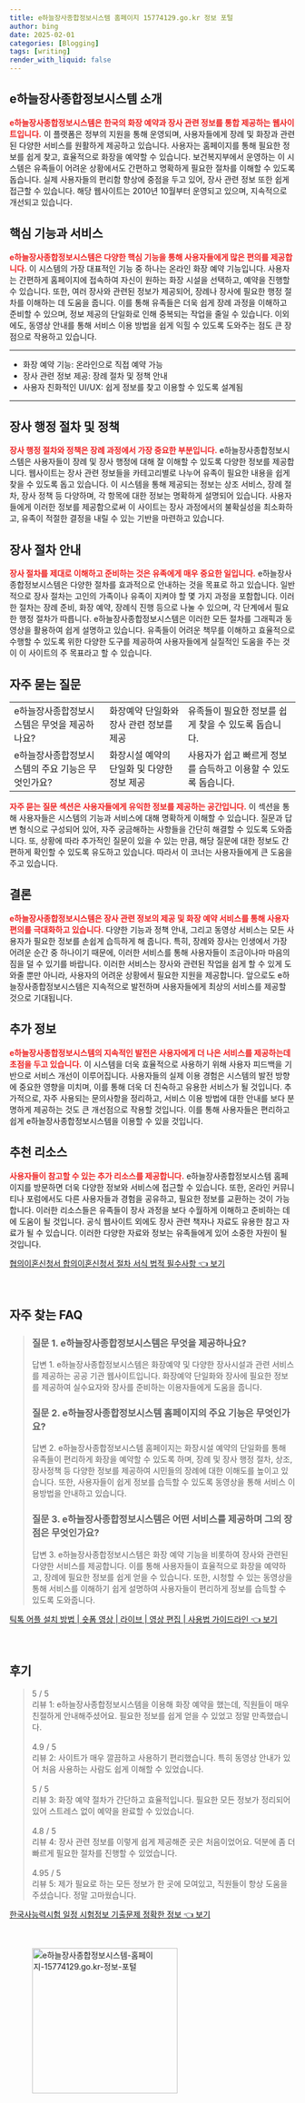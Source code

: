 ```yaml
---
title: e하늘장사종합정보시스템 홈페이지 15774129.go.kr 정보 포털
author: bing
date: 2025-02-01
categories: [Blogging]
tags: [writing]
render_with_liquid: false
---
```

<h2 id='e하늘장사종합정보시스템_소개'>e하늘장사종합정보시스템 소개</h2>

<p><b><span style="color: #ee2323;">e하늘장사종합정보시스템은 한국의 화장 예약과 장사 관련 정보를 통합 제공하는 웹사이트입니다.</span></b> 이 플랫폼은 정부의 지원을 통해 운영되며, 사용자들에게 장례 및 화장과 관련된 다양한 서비스를 원활하게 제공하고 있습니다. 사용자는 홈페이지를 통해 필요한 정보를 쉽게 찾고, 효율적으로 화장을 예약할 수 있습니다. 보건복지부에서 운영하는 이 시스템은 유족들이 어려운 상황에서도 간편하고 명확하게 필요한 절차를 이해할 수 있도록 돕습니다. 실제 사용자들의 편리함 향상에 중점을 두고 있어, 장사 관련 정보 또한 쉽게 접근할 수 있습니다. 해당 웹사이트는 2010년 10월부터 운영되고 있으며, 지속적으로 개선되고 있습니다.</p>

<h2 id='핵심_기능과_서비스'>핵심 기능과 서비스</h2>

<p><b><span style="color: #ee2323;">e하늘장사종합정보시스템은 다양한 핵심 기능을 통해 사용자들에게 많은 편의를 제공합니다.</span></b> 이 시스템의 가장 대표적인 기능 중 하나는 온라인 화장 예약 기능입니다. 사용자는 간편하게 홈페이지에 접속하여 자신이 원하는 화장 시설을 선택하고, 예약을 진행할 수 있습니다. 또한, 여러 장사와 관련된 정보가 제공되어, 장례나 장사에 필요한 행정 절차를 이해하는 데 도움을 줍니다. 이를 통해 유족들은 더욱 쉽게 장례 과정을 이해하고 준비할 수 있으며, 정보 제공의 단일화로 인해 중복되는 작업을 줄일 수 있습니다. 이외에도, 동영상 안내를 통해 서비스 이용 방법을 쉽게 익힐 수 있도록 도와주는 점도 큰 장점으로 작용하고 있습니다.</p>

<hr />

<ul>
    <li>화장 예약 기능: 온라인으로 직접 예약 가능</li>
    <li>장사 관련 정보 제공: 장례 절차 및 정책 안내</li>
    <li>사용자 친화적인 UI/UX: 쉽게 정보를 찾고 이용할 수 있도록 설계됨</li>
</ul>

<hr />

<h2 id='장사_행정_절차_및_정책'>장사 행정 절차 및 정책</h2>

<p><b><span style="color: #ee2323;">장사 행정 절차와 정책은 장례 과정에서 가장 중요한 부분입니다.</span></b> e하늘장사종합정보시스템은 사용자들이 장례 및 장사 행정에 대해 잘 이해할 수 있도록 다양한 정보를 제공합니다. 웹사이트는 장사 관련 정보들을 카테고리별로 나누어 유족이 필요한 내용을 쉽게 찾을 수 있도록 돕고 있습니다. 이 시스템을 통해 제공되는 정보는 상조 서비스, 장례 절차, 장사 정책 등 다양하며, 각 항목에 대한 정보는 명확하게 설명되어 있습니다. 사용자들에게 이러한 정보를 제공함으로써 이 사이트는 장사 과정에서의 불확실성을 최소화하고, 유족이 적절한 결정을 내릴 수 있는 기반을 마련하고 있습니다.</p>

<h2 id='장사_절차_안내'>장사 절차 안내</h2>

<p><b><span style="color: #ee2323;">장사 절차를 제대로 이해하고 준비하는 것은 유족에게 매우 중요한 일입니다.</span></b> e하늘장사종합정보시스템은 다양한 절차를 효과적으로 안내하는 것을 목표로 하고 있습니다. 일반적으로 장사 절차는 고인의 가족이나 유족이 지켜야 할 몇 가지 과정을 포함합니다. 이러한 절차는 장례 준비, 화장 예약, 장례식 진행 등으로 나눌 수 있으며, 각 단계에서 필요한 행정 절차가 따릅니다. e하늘장사종합정보시스템은 이러한 모든 절차를 그래픽과 동영상을 활용하여 쉽게 설명하고 있습니다. 유족들이 어려운 책무를 이해하고 효율적으로 수행할 수 있도록 위한 다양한 도구를 제공하여 사용자들에게 실질적인 도움을 주는 것이 이 사이트의 주 목표라고 할 수 있습니다.</p>

<h2 id='자주_묻는_질문'>자주 묻는 질문</h2>

<table>
    <tr>
        <td>e하늘장사종합정보시스템은 무엇을 제공하나요?</td>
        <td>화장예약 단일화와 장사 관련 정보를 제공</td>
        <td>유족들이 필요한 정보를 쉽게 찾을 수 있도록 돕습니다.</td>
    </tr>
    <tr>
        <td>e하늘장사종합정보시스템의 주요 기능은 무엇인가요?</td>
        <td>화장시설 예약의 단일화 및 다양한 정보 제공</td>
        <td>사용자가 쉽고 빠르게 정보를 습득하고 이용할 수 있도록 돕습니다.</td>
    </tr>
</table>

<p><b><span style="color: #ee2323;">자주 묻는 질문 섹션은 사용자들에게 유익한 정보를 제공하는 공간입니다.</span></b> 이 섹션을 통해 사용자들은 시스템의 기능과 서비스에 대해 명확하게 이해할 수 있습니다. 질문과 답변 형식으로 구성되어 있어, 자주 궁금해하는 사항들을 간단히 해결할 수 있도록 도와줍니다. 또, 상황에 따라 추가적인 질문이 있을 수 있는 만큼, 해당 질문에 대한 정보도 간편하게 확인할 수 있도록 유도하고 있습니다. 따라서 이 코너는 사용자들에게 큰 도움을 주고 있습니다.</p>

<h2 id='결론'>결론</h2>

<p><b><span style="color: #ee2323;">e하늘장사종합정보시스템은 장사 관련 정보의 제공 및 화장 예약 서비스를 통해 사용자 편의를 극대화하고 있습니다.</span></b> 다양한 기능과 정책 안내, 그리고 동영상 서비스는 모든 사용자가 필요한 정보를 손쉽게 습득하게 해 줍니다. 특히, 장례와 장사는 인생에서 가장 어려운 순간 중 하나이기 때문에, 이러한 서비스를 통해 사용자들이 조금이나마 마음의 짐을 덜 수 있기를 바랍니다. 이러한 서비스는 장사와 관련된 작업을 쉽게 할 수 있게 도와줄 뿐만 아니라, 사용자의 어려운 상황에서 필요한 지원을 제공합니다. 앞으로도 e하늘장사종합정보시스템은 지속적으로 발전하며 사용자들에게 최상의 서비스를 제공할 것으로 기대됩니다.</p>

<h2 id='추가_정보'>추가 정보</h2>

<p><b><span style="color: #ee2323;">e하늘장사종합정보시스템의 지속적인 발전은 사용자에게 더 나은 서비스를 제공하는데 초점을 두고 있습니다.</span></b> 이 시스템을 더욱 효율적으로 사용하기 위해 사용자 피드백을 기반으로 서비스 개선이 이루어집니다. 사용자들의 실제 이용 경험은 시스템의 발전 방향에 중요한 영향을 미치며, 이를 통해 더욱 더 친숙하고 유용한 서비스가 될 것입니다. 추가적으로, 자주 사용되는 문의사항을 정리하고, 서비스 이용 방법에 대한 안내를 보다 분명하게 제공하는 것도 큰 개선점으로 작용할 것입니다. 이를 통해 사용자들은 편리하고 쉽게 e하늘장사종합정보시스템을 이용할 수 있을 것입니다.</p>

<h2 id='추천_리소스'>추천 리소스</h2>

<p><b><span style="color: #ee2323;">사용자들이 참고할 수 있는 추가 리소스를 제공합니다.</span></b> e하늘장사종합정보시스템 홈페이지를 방문하면 더욱 다양한 정보와 서비스에 접근할 수 있습니다. 또한, 온라인 커뮤니티나 포럼에서도 다른 사용자들과 경험을 공유하고, 필요한 정보를 교환하는 것이 가능합니다. 이러한 리소스들은 유족들이 장사 과정을 보다 수월하게 이해하고 준비하는 데에 도움이 될 것입니다. 공식 웹사이트 외에도 장사 관련 책자나 자료도 유용한 참고 자료가 될 수 있습니다. 이러한 다양한 자료와 정보는 유족들에게 있어 소중한 자원이 될 것입니다.</p>
<p><a class="click-button" title="협의이혼신청서 합의이혼신청서 절차 서식 법적 필수사항" href="https://greenforu.github.io/posts/%ED%98%91%EC%9D%98%EC%9D%B4%ED%98%BC%EC%8B%A0%EC%B2%AD%EC%84%9C-%ED%95%A9%EC%9D%98%EC%9D%B4%ED%98%BC%EC%8B%A0%EC%B2%AD%EC%84%9C-%EC%A0%88%EC%B0%A8-%EC%84%9C%EC%8B%9D-%EB%B2%95%EC%A0%81-%ED%95%84%EC%88%98%EC%82%AC%ED%95%AD/" rel="dofollow">협의이혼신청서 합의이혼신청서 절차 서식 법적 필수사항 👈 보기</a></p><br>
<h2 id='자주_찾는_FAQ'>자주 찾는 FAQ</h2>
<div itemscope="" itemtype="https://schema.org/FAQPage"> 
<blockquote> 
<div itemscope="" itemprop="mainEntity" itemtype="https://schema.org/Question"> 
<h3 itemprop="name">질문 1. e하늘장사종합정보시스템은 무엇을 제공하나요?</h3> 
<div itemscope="" itemprop="acceptedAnswer" itemtype="https://schema.org/Answer"> 
<span itemprop="text"> 
<p>답변 1. e하늘장사종합정보시스템은 화장예약 및 다양한 장사시설과 관련 서비스를 제공하는 공공 기관 웹사이트입니다. 화장예약 단일화와 장사에 필요한 정보를 제공하여 실수요자와 장사를 준비하는 이용자들에게 도움을 줍니다.</p> 
</span> 
</div> 
</div> 

<div itemscope="" itemprop="mainEntity" itemtype="https://schema.org/Question"> 
<h3 itemprop="name">질문 2. e하늘장사종합정보시스템 홈페이지의 주요 기능은 무엇인가요?</h3> 
<div itemscope="" itemprop="acceptedAnswer" itemtype="https://schema.org/Answer"> 
<span itemprop="text"> 
<p>답변 2. e하늘장사종합정보시스템 홈페이지는 화장시설 예약의 단일화를 통해 유족들이 편리하게 화장을 예약할 수 있도록 하며, 장례 및 장사 행정 절차, 상조, 장사정책 등 다양한 정보를 제공하여 시민들의 장례에 대한 이해도를 높이고 있습니다. 또한, 사용자들이 쉽게 정보를 습득할 수 있도록 동영상을 통해 서비스 이용방법을 안내하고 있습니다.</p> 
</span> 
</div> 
</div> 

<div itemscope="" itemprop="mainEntity" itemtype="https://schema.org/Question"> 
<h3 itemprop="name">질문 3. e하늘장사종합정보시스템은 어떤 서비스를 제공하며 그의 장점은 무엇인가요?</h3> 
<div itemscope="" itemprop="acceptedAnswer" itemtype="https://schema.org/Answer"> 
<span itemprop="text"> 
<p>답변 3. e하늘장사종합정보시스템은 화장 예약 기능을 비롯하여 장사와 관련된 다양한 서비스를 제공합니다. 이를 통해 사용자들이 효율적으로 화장을 예약하고, 장례에 필요한 정보를 쉽게 얻을 수 있습니다. 또한, 시청할 수 있는 동영상을 통해 서비스를 이해하기 쉽게 설명하여 사용자들이 편리하게 정보를 습득할 수 있도록 도와줍니다.</p> 
</span> 
</div> 
</div> 
</blockquote> 
</div>
<p><a class="click-button" title="틱톡 어플 설치 방법 | 숏폼 영상 | 라이브 | 영상 편집 | 사용법 가이드라인" href="https://greenforu.github.io/posts/%ED%8B%B1%ED%86%A1-%EC%96%B4%ED%94%8C-%EC%84%A4%EC%B9%98-%EB%B0%A9%EB%B2%95-%EC%88%8F%ED%8F%BC-%EC%98%81%EC%83%81-%EB%9D%BC%EC%9D%B4%EB%B8%8C-%EC%98%81%EC%83%81-%ED%8E%B8%EC%A7%91-%EC%82%AC%EC%9A%A9%EB%B2%95-%EA%B0%80%EC%9D%B4%EB%93%9C%EB%9D%BC%EC%9D%B8/" rel="dofollow">틱톡 어플 설치 방법 | 숏폼 영상 | 라이브 | 영상 편집 | 사용법 가이드라인 👈 보기</a></p><br>
<h2 id='후기'>후기</h2>
<div itemscope itemtype="https://schema.org/Product">
  <blockquote>
  <div itemprop="review" itemscope itemtype="https://schema.org/Review">
      <div itemprop="reviewRating" itemscope itemtype="https://schema.org/Rating"> <span itemprop="ratingValue">5</span> / <span itemprop="bestRating">5</span> </div>
      <span itemprop="reviewBody">리뷰 1: e하늘장사종합정보시스템을 이용해 화장 예약을 했는데, 직원들이 매우 친절하게 안내해주셨어요. 필요한 정보를 쉽게 얻을 수 있었고 정말 만족했습니다.</span>
  </div>
  <br>
  <div itemprop="review" itemscope itemtype="https://schema.org/Review">
      <div itemprop="reviewRating" itemscope itemtype="https://schema.org/Rating"> <span itemprop="ratingValue">4.9</span> / <span itemprop="bestRating">5</span> </div>
      <span itemprop="reviewBody">리뷰 2: 사이트가 매우 깔끔하고 사용하기 편리했습니다. 특히 동영상 안내가 있어 처음 사용하는 사람도 쉽게 이해할 수 있었습니다.</span>
  </div>
  <br>
  <div itemprop="review" itemscope itemtype="https://schema.org/Review">
      <div itemprop="reviewRating" itemscope itemtype="https://schema.org/Rating"> <span itemprop="ratingValue">5</span> / <span itemprop="bestRating">5</span> </div>
      <span itemprop="reviewBody">리뷰 3: 화장 예약 절차가 간단하고 효율적입니다. 필요한 모든 정보가 정리되어 있어 스트레스 없이 예약을 완료할 수 있었습니다.</span>
  </div>
  <br>
  <div itemprop="review" itemscope itemtype="https://schema.org/Review">
      <div itemprop="reviewRating" itemscope itemtype="https://schema.org/Rating"> <span itemprop="ratingValue">4.8</span> / <span itemprop="bestRating">5</span> </div>
      <span itemprop="reviewBody">리뷰 4: 장사 관련 정보를 이렇게 쉽게 제공해준 곳은 처음이었어요. 덕분에 좀 더 빠르게 필요한 절차를 진행할 수 있었습니다.</span>
  </div>
  <br>
  <div itemprop="review" itemscope itemtype="https://schema.org/Review">
      <div itemprop="reviewRating" itemscope itemtype="https://schema.org/Rating"> <span itemprop="ratingValue">4.95</span> / <span itemprop="bestRating">5</span> </div>
      <span itemprop="reviewBody">리뷰 5: 제가 필요로 하는 모든 정보가 한 곳에 모여있고, 직원들이 항상 도움을 주셨습니다. 정말 고마웠습니다.</span>
  </div>
  </blockquote>
</div>
<p><a class="click-button" title="한국사능력시험 일정 시험정보 기출문제 정확한 정보" href="https://greenforu.github.io/posts/%ED%95%9C%EA%B5%AD%EC%82%AC%EB%8A%A5%EB%A0%A5%EC%8B%9C%ED%97%98-%EC%9D%BC%EC%A0%95-%EC%8B%9C%ED%97%98%EC%A0%95%EB%B3%B4-%EA%B8%B0%EC%B6%9C%EB%AC%B8%EC%A0%9C-%EC%A0%95%ED%99%95%ED%95%9C-%EC%A0%95%EB%B3%B4/" rel="dofollow">한국사능력시험 일정 시험정보 기출문제 정확한 정보 👈 보기</a></p><br>
<figure class="image"><img src="https://greenforu.github.io/assets/img/thumbnail/e하늘장사종합정보시스템-홈페이지-15774129.go.kr-정보-포털.webp" alt="e하늘장사종합정보시스템-홈페이지-15774129.go.kr-정보-포털" width="256" height="256"></figure>
